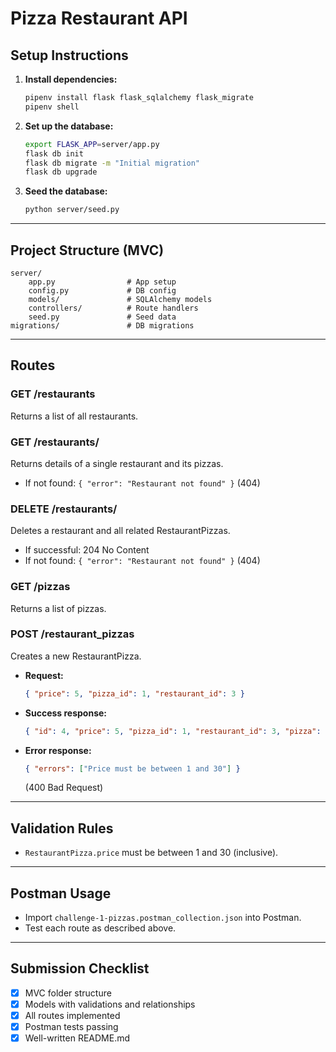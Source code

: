 # Pizza Restaurant API

## Setup Instructions

1. **Install dependencies:**
   ```bash
   pipenv install flask flask_sqlalchemy flask_migrate
   pipenv shell
   ```

2. **Set up the database:**
   ```bash
   export FLASK_APP=server/app.py
   flask db init
   flask db migrate -m "Initial migration"
   flask db upgrade
   ```

3. **Seed the database:**
   ```bash
   python server/seed.py
   ```

---

## Project Structure (MVC)

```
server/
    app.py                # App setup
    config.py             # DB config
    models/               # SQLAlchemy models
    controllers/          # Route handlers
    seed.py               # Seed data
migrations/               # DB migrations
```

---

## Routes

### GET /restaurants
Returns a list of all restaurants.

### GET /restaurants/<id>
Returns details of a single restaurant and its pizzas.
- If not found: `{ "error": "Restaurant not found" }` (404)

### DELETE /restaurants/<id>
Deletes a restaurant and all related RestaurantPizzas.
- If successful: 204 No Content
- If not found: `{ "error": "Restaurant not found" }` (404)

### GET /pizzas
Returns a list of pizzas.

### POST /restaurant_pizzas
Creates a new RestaurantPizza.
- **Request:**
  ```json
  { "price": 5, "pizza_id": 1, "restaurant_id": 3 }
  ```
- **Success response:**
  ```json
  { "id": 4, "price": 5, "pizza_id": 1, "restaurant_id": 3, "pizza": { "id": 1, "name": "Emma", "ingredients": "Dough, Tomato Sauce, Cheese" }, "restaurant": { "id": 3, "name": "Kiki's Pizza", "address": "address3" } }
  ```
- **Error response:**
  ```json
  { "errors": ["Price must be between 1 and 30"] }
  ```
  (400 Bad Request)

---

## Validation Rules
- `RestaurantPizza.price` must be between 1 and 30 (inclusive).

---

## Postman Usage
- Import `challenge-1-pizzas.postman_collection.json` into Postman.
- Test each route as described above.

---

## Submission Checklist
- [x] MVC folder structure
- [x] Models with validations and relationships
- [x] All routes implemented
- [x] Postman tests passing
- [x] Well-written README.md
